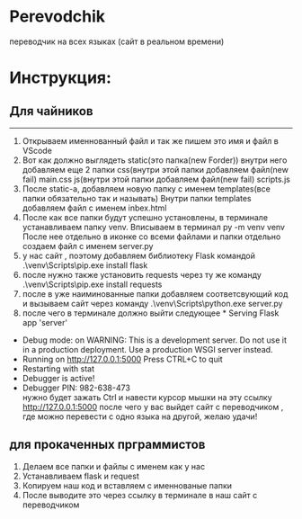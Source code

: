 # Perevodchik
переводчик на всех языках (сайт в реальном времени)
# Инструкция:
## Для чайников 
****************
1. Открываем именнованный файл и так же пишем это имя и файл в VScode
2. Вот как должно выглядеть
static(это папка(new Forder)) внутри него добавляем еще 2 папки
css(внутри этой папки добавляем файл(new fail) main.css
js(внутри этой папки добавляем файл(new fail) scripts.js
3. После static-a, добавляем новую папку с именем templates(все папки обязательно так и называть)
Внутри папки templates добавляем файл с именем inbex.html
4. После как все папки будут успешно установлены, в терминале устанавливаем папку venv. Вписываем в терминал py -m venv venv
После нее отдельно в иконке со всеми файлами и папки отдельно создаем файл с именем server.py 
5. у нас сайт , поэтому добавляем библиотеку Flask командой .\venv\Scripts\pip.exe install flask
6. после нужно также установить requests через ту же команду .\venv\Scripts\pip.exe install requests
7. после в уже наиминованные папки добавляем соответсвующий код и вызываем сайт через команду .\venv\Scripts\python.exe server.py
8. после чего в терминале должно выйти следующее  * Serving Flask app 'server'
 * Debug mode: on
WARNING: This is a development server. Do not use it in a production deployment. Use a production WSGI server instead.
 * Running on http://127.0.0.1:5000
Press CTRL+C to quit
 * Restarting with stat
 * Debugger is active!
 * Debugger PIN: 982-638-473   
нужно будет зажать Ctrl и навести курсор мышки на эту ссылку http://127.0.0.1:5000
после чего у вас выйдет сайт с переводчиком , где можно перевести с одно языка на другой, желаю удачи!
## для прокаченных прграммистов
1. Делаем все папки и файлы с именем как у нас
2. Устанавливаем flask и request
3. Копируем наш код и вставляем с именнованые папки
4. После выводите это через ссылку в терминале в наш сайт с переводчиком
